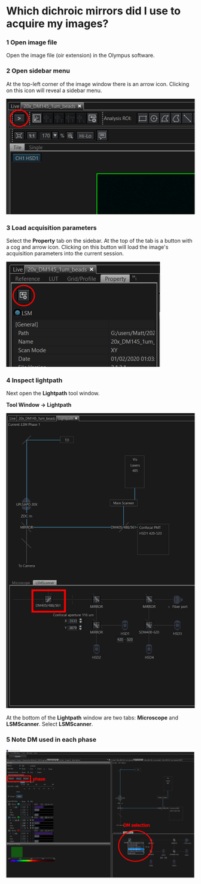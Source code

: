 # Which dichroic mirrors did I use to acquire my images?

### 1 Open image file
Open the image file (oir extension) in the Olympus software.

### 2 Open sidebar menu
At the top-left corner of the image window there is an arrow icon. Clicking on this icon will reveal a sidebar menu.

![open side bar](img/open-side-bar.png)


### 3 Load acquisition parameters
Select the **Property** tab on the sidebar. At the top of the tab is a button with a cog and arrow icon. Clicking on this button will load the image's acquisition parameters into the current session.

![property tab](img/Property-tab.png)

### 4 Inspect lightpath
Next open the **Lightpath** tool window.

**Tool Window -> Lightpath**

![lightpath](img/lightpath.png)

At the bottom of the **Lightpath** window are two tabs: **Microscope** and **LSMScanner**. Select **LSMScanner**.

### 5 Note DM used in each phase

![DM selection](img/DM_selection.png)
